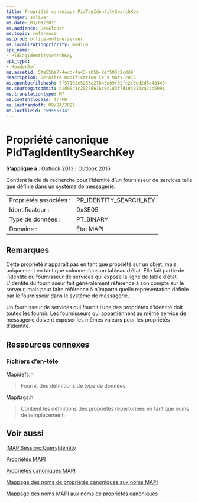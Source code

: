 ```yaml
---
title: Propriété canonique PidTagIdentitySearchKey
manager: soliver
ms.date: 03/09/2015
ms.audience: Developer
ms.topic: reference
ms.prod: office-online-server
ms.localizationpriority: medium
api_name:
- PidTagIdentitySearchKey
api_type:
- HeaderDef
ms.assetid: 5fe55ba7-4ecd-4a43-ab5b-2ef595c2cdd9
description: Dernière modification le 9 mars 2015
ms.openlocfilehash: 7f57192e5233e27b43e89f92fc2f3ed2d5a48349
ms.sourcegitcommit: a1d9041c20256616c9c183f7d1049142a7ac6991
ms.translationtype: MT
ms.contentlocale: fr-FR
ms.lasthandoff: 09/24/2021
ms.locfileid: "59555334"
---
```

# <a name="pidtagidentitysearchkey-canonical-property"></a>Propriété canonique PidTagIdentitySearchKey

  
  
**S’applique à** : Outlook 2013 | Outlook 2016 
  
Contient la clé de recherche pour l’identité d’un fournisseur de services telle que définie dans un système de messagerie. 
  
|||
|:-----|:-----|
|Propriétés associées :  <br/> |PR_IDENTITY_SEARCH_KEY  <br/> |
|Identificateur :  <br/> |0x3E05  <br/> |
|Type de données :  <br/> |PT_BINARY  <br/> |
|Domaine :  <br/> |État MAPI  <br/> |
   
## <a name="remarks"></a>Remarques

Cette propriété n’apparaît pas en tant que propriété sur un objet, mais uniquement en tant que colonne dans un tableau d’état. Elle fait partie de l’identité du fournisseur de services qui expose la ligne de table d’état. L’identité du fournisseur fait généralement référence à son compte sur le serveur, mais peut faire référence à n’importe quelle représentation définie par le fournisseur dans le système de messagerie. 
  
Un fournisseur de services qui fournit l’une des propriétés d’identité doit toutes les fournir. Les fournisseurs qui appartiennent au même service de messagerie doivent exposer les mêmes valeurs pour les propriétés d’identité. 
  
## <a name="related-resources"></a>Ressources connexes

### <a name="header-files"></a>Fichiers d’en-tête

Mapidefs.h
  
> Fournit des définitions de type de données.
    
Mapitags.h
  
> Contient les définitions des propriétés répertoriées en tant que noms de remplacement.
    
## <a name="see-also"></a>Voir aussi



[IMAPISession::QueryIdentity](imapisession-queryidentity.md)


[Propriétés MAPI](mapi-properties.md)
  
[Propriétés canoniques MAPI](mapi-canonical-properties.md)
  
[Mappage des noms de propriétés canoniques aux noms MAPI](mapping-canonical-property-names-to-mapi-names.md)
  
[Mappage des noms MAPI aux noms de propriétés canoniques](mapping-mapi-names-to-canonical-property-names.md)

